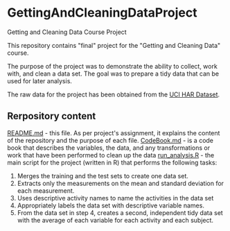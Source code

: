 # GettingAndCleaningDataProject
Getting and Cleaning Data Course Project

This repository contains "final" project for the "Getting and Cleaning Data" course.

The purpose of the project was to demonstrate the ability to collect, work with, and clean a data set. The goal was to prepare a tidy data that can be used for later analysis.

The raw data for the project has been obtained from the [UCI HAR Dataset](https://d396qusza40orc.cloudfront.net/getdata%2Fprojectfiles%2FUCI%20HAR%20Dataset.zip).

## Rerpository content
[README.md](README.md) - this file. As per project's assignment, it explains the content of the repository and the purpose of each file.
[CodeBook.md](CodeBook.md) - is a code book that describes the variables, the data, and any transformations or work that have been performed to clean up the data
[run_analysis.R](run_analysis.R) - the main script for the project (written in R) that performs the following tasks:
1. Merges the training and the test sets to create one data set.
2. Extracts only the measurements on the mean and standard deviation for each measurement.
3. Uses descriptive activity names to name the activities in the data set
4. Appropriately labels the data set with descriptive variable names.
5. From the data set in step 4, creates a second, independent tidy data set with the average of each variable for each activity and each subject.
